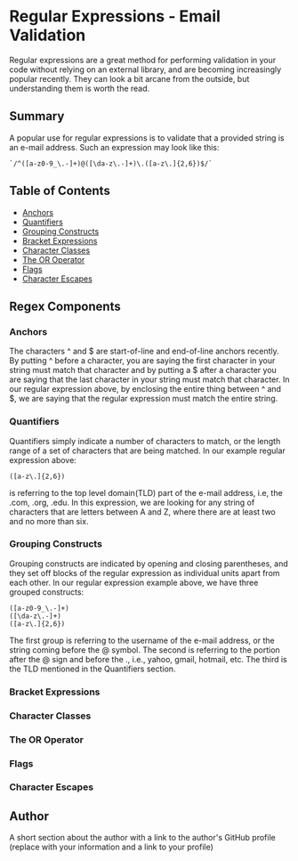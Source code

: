 # Regular Expressions - Email Validation

Regular expressions are a great method for performing validation in your code without relying on an external library, and are becoming increasingly popular recently. They can look a bit arcane from the outside, but understanding them is worth the read.

## Summary

A popular use for regular expressions is to validate that a provided string is an e-mail address. Such an expression may look like this: 

```
`/^([a-z0-9_\.-]+)@([\da-z\.-]+)\.([a-z\.]{2,6})$/`
```

## Table of Contents

- [Anchors](#anchors)
- [Quantifiers](#quantifiers)
- [Grouping Constructs](#grouping-constructs)
- [Bracket Expressions](#bracket-expressions)
- [Character Classes](#character-classes)
- [The OR Operator](#the-or-operator)
- [Flags](#flags)
- [Character Escapes](#character-escapes)

## Regex Components

### Anchors

The characters ^ and $ are start-of-line and end-of-line anchors recently. By putting ^ before a character, you are saying the first character in your string must match that character and by putting a $ after a character you are saying that the last character in your string must match that character. In our regular expression above, by enclosing the entire thing between ^ and $, we are saying that the regular expression must match the entire string.

### Quantifiers

Quantifiers simply indicate a number of characters to match, or the length range of a set of characters that are being matched. In our example regular expression above:

```
([a-z\.]{2,6})
```

is referring to the top level domain(TLD) part of the e-mail address, i.e, the .com, .org, .edu. In this expression, we are looking for any string of characters that are letters between A and Z, where there are at least two and no more than six.

### Grouping Constructs

Grouping constructs are indicated by opening and closing parentheses, and they set off blocks of the regular expression as individual units apart from each other. In our regular expression example above, we have three grouped constructs:

```
([a-z0-9_\.-]+)
([\da-z\.-]+)
([a-z\.]{2,6})
```

The first group is referring to the username of the e-mail address, or the string coming before the @ symbol. The second is referring to the portion after the @ sign and before the ., i.e., yahoo, gmail, hotmail, etc. The third is the TLD mentioned in the Quantifiers section.

### Bracket Expressions

### Character Classes

### The OR Operator

### Flags

### Character Escapes

## Author

A short section about the author with a link to the author's GitHub profile (replace with your information and a link to your profile)
